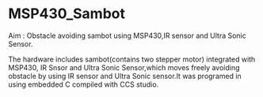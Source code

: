 # MSP430_Sambot
Aim : Obstacle avoiding sambot using MSP430,IR sensor and Ultra Sonic Sensor.

The hardware includes sambot(contains two stepper motor) integrated with MSP430, IR Snsor and Ultra Sonic Sensor,which moves freely avoiding obstacle by using IR sensor and Ultra Sonic sensor.It was programed in using embedded C compiled with CCS studio.
